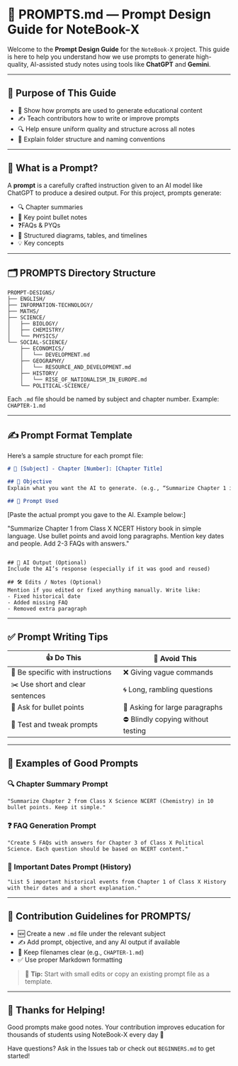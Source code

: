 # 📘 PROMPTS.md — Prompt Design Guide for NoteBook-X

Welcome to the **Prompt Design Guide** for the `NoteBook-X` project. This guide is here to help you understand how we use prompts to generate high-quality, AI-assisted study notes using tools like **ChatGPT** and **Gemini**.

---

## 🎯 Purpose of This Guide

- 🤖 Show how prompts are used to generate educational content
- ✍️ Teach contributors how to write or improve prompts
- 🔍 Help ensure uniform quality and structure across all notes
- 📁 Explain folder structure and naming conventions

---

## 🧠 What is a Prompt?

A **prompt** is a carefully crafted instruction given to an AI model like ChatGPT to produce a desired output. For this project, prompts generate:

- 🔍 Chapter summaries
- 📝 Key point bullet notes
- ❓FAQs & PYQs
- 🧾 Structured diagrams, tables, and timelines
- 💡 Key concepts

---

## 🗂️ PROMPTS Directory Structure

```
PROMPT-DESIGNS/
├── ENGLISH/
├── INFORMATION-TECHNOLOGY/
├── MATHS/
├── SCIENCE/
│   ├── BIOLOGY/
│   ├── CHEMISTRY/
│   └── PHYSICS/
└── SOCIAL-SCIENCE/
    ├── ECONOMICS/
    │   └── DEVELOPMENT.md
    ├── GEOGRAPHY/
    │   └── RESOURCE_AND_DEVELOPMENT.md
    ├── HISTORY/
    │   └── RISE_OF_NATIONALISM_IN_EUROPE.md
    └── POLITICAL-SCIENCE/
```

Each `.md` file should be named by subject and chapter number. Example: `CHAPTER-1.md`

---

## ✍️ Prompt Format Template

Here’s a sample structure for each prompt file:

```md
# 📘 [Subject] - Chapter [Number]: [Chapter Title]

## 🎯 Objective
Explain what you want the AI to generate. (e.g., “Summarize Chapter 1 in 10 bullet points”)

## 🧠 Prompt Used
```
[Paste the actual prompt you gave to the AI. Example below:]

"Summarize Chapter 1 from Class X NCERT History book in simple language. Use bullet points and avoid long paragraphs. Mention key dates and people. Add 2-3 FAQs with answers."
```

## 🧾 AI Output (Optional)
Include the AI’s response (especially if it was good and reused)

## 🛠️ Edits / Notes (Optional)
Mention if you edited or fixed anything manually. Write like:
- Fixed historical date
- Added missing FAQ
- Removed extra paragraph
```

---

## ✅ Prompt Writing Tips

| 👍 Do This                          | 🚫 Avoid This                      |
| ---------------------------------- | ---------------------------------- |
| 🎯 Be specific with instructions   | ❌ Giving vague commands          |
| ✂️ Use short and clear sentences  | 🌀 Long, rambling questions        |
| 📝 Ask for bullet points           | 📜 Asking for large paragraphs     |
| 🧪 Test and tweak prompts          | ⛔ Blindly copying without testing |

---

## 🚀 Examples of Good Prompts

### 🔍 Chapter Summary Prompt
```
"Summarize Chapter 2 from Class X Science NCERT (Chemistry) in 10 bullet points. Keep it simple."
```

### ❓ FAQ Generation Prompt
```
"Create 5 FAQs with answers for Chapter 3 of Class X Political Science. Each question should be based on NCERT content."
```

### 📅 Important Dates Prompt (History)
```
"List 5 important historical events from Chapter 1 of Class X History with their dates and a short explanation."
```

---

## 📌 Contribution Guidelines for PROMPTS/

- 🆕 Create a new `.md` file under the relevant subject
- ✍️ Add prompt, objective, and any AI output if available
- 📘 Keep filenames clear (e.g., `CHAPTER-1.md`)
- ✅ Use proper Markdown formatting

> 🧠 **Tip:** Start with small edits or copy an existing prompt file as a template.

---

## 🙌 Thanks for Helping!

Good prompts make good notes. Your contribution improves education for thousands of students using NoteBook-X every day 💙

Have questions? Ask in the Issues tab or check out `BEGINNERS.md` to get started!

